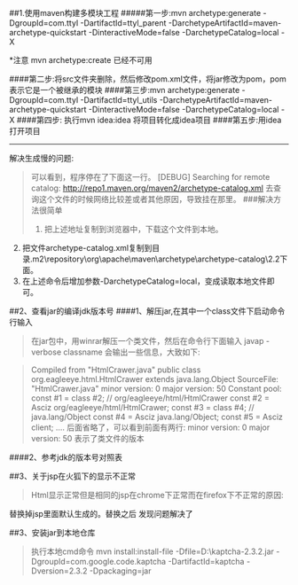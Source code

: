##1.使用maven构建多模块工程
#####第一步:mvn archetype:generate -DgroupId=com.ttyl -DartifactId=ttyl_parent -DarchetypeArtifactId=maven-archetype-quickstart -DinteractiveMode=false -DarchetypeCatalog=local -X

*注意 mvn archetype:create 已经不可用

####第二步:将src文件夹删除，然后修改pom.xml文件，将<packaging>jar</packaging>修改为<packaging>pom</packaging>，pom表示它是一个被继承的模块
####第三步:mvn archetype:generate -DgroupId=com.ttyl -DartifactId=ttyl_utils -DarchetypeArtifactId=maven-archetype-quickstart -DinteractiveMode=false -DarchetypeCatalog=local -X
####第四步: 执行mvn idea:idea 将项目转化成idea项目
####第五步:用idea打开项目

****
解决生成慢的问题:
>可以看到，程序停在了下面这一行。
[DEBUG] Searching for remote catalog: http://repo1.maven.org/maven2/archetype-catalog.xml
去查询这个文件的时候网络比较差或者其他原因，导致挂在那里。
###解决方法很简单
>1. 把上述地址复制到浏览器中，下载这个文件到本地。
2. 把文件archetype-catalog.xml复制到目录.m2\repository\org\apache\maven\archetype\archetype-catalog\2.2下面。
3. 在上述命令后增加参数-DarchetypeCatalog=local，变成读取本地文件即可。


##2、查看jar的编译jdk版本号
####1、解压jar,在其中一个class文件下启动命令行输入
>在jar包中，用winrar解压一个类文件，然后在命令行下面输入
javap -verbose classname
会输出一些信息，大致如下:

>Compiled from "HtmlCrawer.java"
public class org.eagleeye.html.HtmlCrawer extends java.lang.Object
SourceFile: "HtmlCrawer.java"
minor version: 0
major version: 50
Constant pool:
const #1 = class #2; //  org/eagleeye/html/HtmlCrawer
const #2 = Asciz org/eagleeye/html/HtmlCrawer;
const #3 = class #4; //  java.lang/Object
const #4 = Asciz java.lang/Object;
const #5 = Asciz client;
....
后面省略了，可以看到前面有两行:
>minor version: 0
major version: 50
表示了类文件的版本

####2、参考jdk的版本号对照表


##3、关于jsp在火狐下的显示不正常
>Html显示正常但是相同的jsp在chrome下正常而在firefox下不正常的原因:
<!DOCTYPE html PUBLIC "-//W3C//DTD XHTML 1.0 Transitional//EN" "http://www.w3.org/TR/xhtml1/DTD/xhtml1-transitional.dtd">替换掉jsp里面默认生成的<!DOCTYPE HTML PUBLIC "-//W3C//DTD HTML 4.01 Transitional//EN">。替换之后 发现问题解决了

##3、安装jar到本地仓库
>执行本地cmd命令
mvn install:install-file -Dfile=D:\kaptcha-2.3.2.jar -DgroupId=com.google.code.kaptcha -DartifactId=kaptcha -Dversion=2.3.2 -Dpackaging=jar